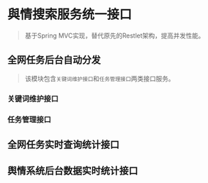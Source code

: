 
# 與情搜索服务统一接口

> 基于Spring MVC实现，替代原先的Restlet架构，提高并发性能。

## 全网任务后台自动分发

> 该模块包含`关键词维护接口`和`任务管理接口`两类接口服务。

### 关键词维护接口


### 任务管理接口



## 全网任务实时查询统计接口



## 舆情系统后台数据实时统计接口





